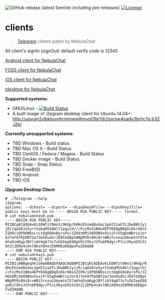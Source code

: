 ![GitHub release (latest SemVer including pre-releases)](https://img.shields.io/github/v/release/nebula-chat-fork/clients?include_prereleases&label=latest-release&sort=semver)
[![License](https://img.shields.io/github/license/nebula-chat-fork/clients.svg)](https://github.com/nebula-chat-fork/clients/blob/master/LICENSE)

# clients
> [Telegram](https://telegram.org) clients patch by NebulaChat

All client's signIn (signOut) default verify code is *12345*

[Android client for NebulaChat](Telegram-Android) 

[FOSS client for NebulaChat](Telegram-FOSS)

[iOS client for NebulaChat](Telegram-iOS)

[tdesktop for NebulaChat](tdesktop)

**Supported systems:**

* GNU/Linux - [![Build Status](https://github.com/nebula-chat-fork/clients/workflows/tdesktop_linux./badge.svg)](https://github.com/nebula-chat-fork/clients/actions)
* A built image of i2pgram desktop client for Ubuntu 14.04+: http://upvum2vlbkljuvphrremwwlhmypl3te7dr2gyrsw4oady3brhc7q.b32.i2p/

**Currently unsupported systems:**

* TBD Windows - Build status
* TBD Mac OS X - Build Status
* TBD CentOS / Fedora / Mageia - Build Status
* TBD Docker image - Build Status
* TBD Snap - Snap Status
* TBD FreeBSD
* TBD Android
* TBD iOS

**i2pgram Desktop Client**

```
# ./Telegram --help
i2pgram.
options: --dchost= --dcport= --dcpubkey0file= --dcpubkey1file=
public keys must be in -----BEGIN RSA PUBLIC KEY----- format.
# cat nebuladckey0.pub 
-----BEGIN RSA PUBLIC KEY-----
MIIBCgKCAQEAvKLEOWTzt9Hn3/9Kdp/RdHcEhzmd8xXeLSpHIIzaXTLJDw8BhJy1
jR/iqeG8Je5yrtVabqMSkA6ltIpgylH///FojMsX1BHu4EPYOXQgB0qOi6kr08iX
ZIH9/iOPQOWDsL+Lt8gDG0xBy+sPe/2ZHdzKMjX6O9B4sOsxjFrk5qDoWDrioJor
AJ7eFAfPpOBf2w73ohXudSrJE0lbQ8pCWNpMY8cB9i8r+WBitcvouLDAvmtnTX7a
khoDzmKgpJBYliAY4qA73v7u5UIepE8QgV0jCOhxJCPubP8dg+/PlLLVKyxU5Cdi
QtZj2EMy4s9xlNKzX8XezE0MHEa6bQpnFwIDAQAB
-----END RSA PUBLIC KEY-----
# cat nebuladckey1.pub 
-----BEGIN PUBLIC KEY-----
MIIBIjANBgkqhkiG9w0BAQEFAAOCAQ8AMIIBCgKCAQEAvKLEOWTzt9Hn3/9Kdp/R
dHcEhzmd8xXeLSpHIIzaXTLJDw8BhJy1jR/iqeG8Je5yrtVabqMSkA6ltIpgylH/
//FojMsX1BHu4EPYOXQgB0qOi6kr08iXZIH9/iOPQOWDsL+Lt8gDG0xBy+sPe/2Z
HdzKMjX6O9B4sOsxjFrk5qDoWDrioJorAJ7eFAfPpOBf2w73ohXudSrJE0lbQ8pC
WNpMY8cB9i8r+WBitcvouLDAvmtnTX7akhoDzmKgpJBYliAY4qA73v7u5UIepE8Q
gV0jCOhxJCPubP8dg+/PlLLVKyxU5CdiQtZj2EMy4s9xlNKzX8XezE0MHEa6bQpn
FwIDAQAB
-----END PUBLIC KEY-----
```
